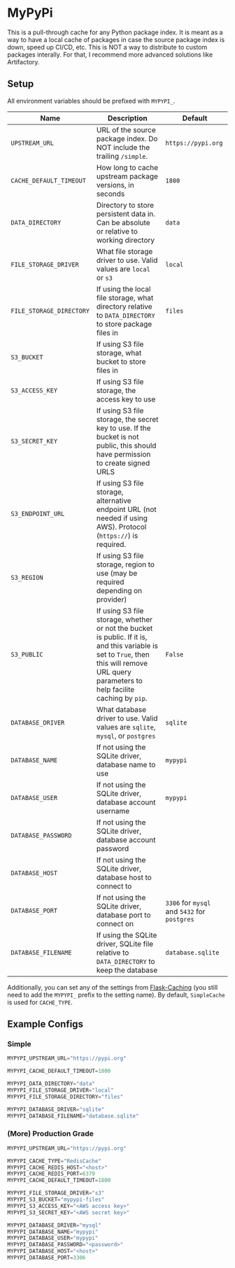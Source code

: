 # MyPyPi

This is a pull-through cache for any Python package index. It is meant as a way
to have a local cache of packages in case the source package index is down, speed
up CI/CD, etc. This is NOT a way to distribute to custom packages interally.
For that, I recommend more advanced solutions like Artifactory.

## Setup

All environment variables should be prefixed with `MYPYPI_`.

| Name                     | Description                                                                                                                                                                                | Default                                      |
| ------------------------ | ------------------------------------------------------------------------------------------------------------------------------------------------------------------------------------------ | -------------------------------------------- |
| `UPSTREAM_URL`           | URL of the source package index. Do NOT include the trailing `/simple`.                                                                                                                    | `https://pypi.org`                           |
| `CACHE_DEFAULT_TIMEOUT`  | How long to cache upstream package versions, in seconds                                                                                                                                    | `1800`                                       |
| `DATA_DIRECTORY`         | Directory to store persistent data in. Can be absolute or relative to working directory                                                                                                    | `data`                                       |
| `FILE_STORAGE_DRIVER`    | What file storage driver to use. Valid values are `local` or `s3`                                                                                                                          | `local`                                      |
| `FILE_STORAGE_DIRECTORY` | If using the local file storage, what directory relative to `DATA_DIRECTORY` to store package files in                                                                                     | `files`                                      |
| `S3_BUCKET`              | If using S3 file storage, what bucket to store files in                                                                                                                                    |                                              |
| `S3_ACCESS_KEY`          | If using S3 file storage, the access key to use                                                                                                                                            |                                              |
| `S3_SECRET_KEY`          | If using S3 file storage, the secret key to use. If the bucket is not public, this should have permission to create signed URLS                                                            |                                              |
| `S3_ENDPOINT_URL`        | If using S3 file storage, alternative endpoint URL (not needed if using AWS). Protocol (`https://`) is required.                                                                           |                                              |
| `S3_REGION`              | If using S3 file storage, region to use (may be required depending on provider)                                                                                                            |                                              |
| `S3_PUBLIC`              | If using S3 file storage, whether or not the bucket is public. If it is, and this variable is set to `True`, then this will remove URL query parameters to help facilite caching by `pip`. | `False`                                      |
| `DATABASE_DRIVER`        | What database driver to use. Valid values are `sqlite`, `mysql`, or `postgres`                                                                                                             | `sqlite`                                     |
| `DATABASE_NAME`          | If not using the SQLite driver, database name to use                                                                                                                                       | `mypypi`                                     |
| `DATABASE_USER`          | If not using the SQLite driver, database account username                                                                                                                                  | `mypypi`                                     |
| `DATABASE_PASSWORD`      | If not using the SQLite driver, database account password                                                                                                                                  |                                              |
| `DATABASE_HOST`          | If not using the SQLite driver, database host to connect to                                                                                                                                |                                              |
| `DATABASE_PORT`          | If not using the SQLite driver, database port to connect on                                                                                                                                | `3306` for `mysql` and `5432` for `postgres` |
| `DATABASE_FILENAME`      | If using the SQLite driver, SQLite file relative to `DATA_DIRECTORY` to keep the database                                                                                                  | `database.sqlite`                            |

Additionally, you can set any of the settings from
[Flask-Caching](https://flask-caching.readthedocs.io/en/latest/#configuring-flask-caching)
(you still need to add the `MYPYPI_` prefix to the setting name). By default,
`SimpleCache` is used for `CACHE_TYPE`.

## Example Configs

### Simple

```python
MYPYPI_UPSTREAM_URL="https://pypi.org"

MYPYPI_CACHE_DEFAULT_TIMEOUT=1800

MYPYPI_DATA_DIRECTORY="data"
MYPYPI_FILE_STORAGE_DRIVER="local"
MYPYPI_FILE_STORAGE_DIRECTORY="files"

MYPYPI_DATABASE_DRIVER="sqlite"
MYPYPI_DATABASE_FILENAME="database.sqlite"
```

### (More) Production Grade

```python
MYPYPI_UPSTREAM_URL="https://pypi.org"

MYPYPI_CACHE_TYPE="RedisCache"
MYPYPI_CACHE_REDIS_HOST="<host>"
MYPYPI_CACHE_REDIS_PORT=6379
MYPYPI_CACHE_DEFAULT_TIMEOUT=1800

MYPYPI_FILE_STORAGE_DRIVER="s3"
MYPYPI_S3_BUCKET="mypypi-files"
MYPYPI_S3_ACCESS_KEY="<AWS access key>"
MYPYPI_S3_SECRET_KEY="<AWS secret key>"

MYPYPI_DATABASE_DRIVER="mysql"
MYPYPI_DATABASE_NAME="mypypi"
MYPYPI_DATABASE_USER="mypypi"
MYPYPI_DATABASE_PASSWORD="<password>"
MYPYPI_DATABASE_HOST="<host>"
MYPYPI_DATABASE_PORT=3306
```
